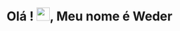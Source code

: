 <h1 align="center"> <h1 align="left">Olá ! <img src="https://raw.githubusercontent.com/kaueMarques/kaueMarques/master/hi.gif" height="30px">, Meu nome é Weder</h1> </h1>
